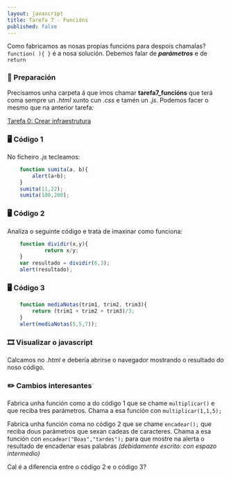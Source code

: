 ```yaml
---
layout: javascript
title: Tarefa 7 - Funcións
published: false
---
```

Como fabricamos as nosas propias funcións para despois chamalas? `function( ){ }` é a nosa solución. Debemos falar de ***parámetros*** e de `return`

### 🧺 Preparación

Precisamos unha carpeta á que imos chamar **tarefa7_funcións** que terá coma sempre un *.html* xunto cun *.css* e tamén un *.js.* Podemos facer o mesmo que na anterior tarefa:

[ Tarefa 0: Crear infraestrutura](../t0)

### 🖥 Código 1

No ficheiro *.js* tecleamos:
```js
    function sumita(a, b){
        alert(a+b);
    }
    sumita(11,22);
    sumita(100,200);  
```

### 🖥 Código 2

Analiza o  seguinte código e trata de imaxinar como funciona:

```js
    function dividir(x,y){
    		return x/y;
    }
    var resultado = dividir(6,3);
    alert(resultado);
```

### 🖥 Código 3

```js	
    function mediaNotas(trim1, trim2, trim3){
    	return (trim1 + trim2 + trim3)/3;
    }
    alert(mediaNotas(5,5,7));
```

### 🎞 Visualizar o javascript

Calcamos no *.html* e debería abrirse o navegador mostrando o resultado do noso código.

### ✏️ Cambios interesantes

Fabrica unha función como a do código 1 que se chame `multiplicar()` e que reciba tres parámetros. Chama  a esa función con `multiplicar(1,1,5);`

Fabrica unha función coma no código 2 que se chame `encadear();` que reciba dous parámetros que sexan cadeas de caracteres. Chama a esa función con `encadear("Boas","tardes");` para que mostre na alerta o resultado de encadenar esas palabras *(debidamente escrito: con espazo intermedio)* 

Cal é a diferencia entre o código 2 e o código 3?